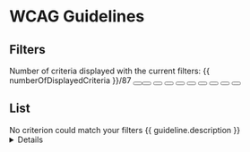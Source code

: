 # WCAG Guidelines

<script setup>
  import Details from '../components/details.vue';
  import { Container, Title, Tag, Text, Button, Label, Link, Icon, Feedback, Code } from '@owlabio/minuit';
  import { guidelines } from '../guidelines';
  import { computed, ref } from 'vue';

  const tagColors = {
    A: 'emerald',
    AA: 'teal',
    AAA: 'cyan',
    easy: 'lime',
    normal: 'amber',
    hard: 'red',
    design: 'fuchsia',
    content: 'violet',
    code: 'blue',
  }

  const filter = ref({
    levels: [],
    difficulties: [],
    teams: [],
  });

  const currentHighlight = computed(() => {
    const hash = window.location.hash;
    return hash ? hash.split('#')[1] : null;
  });
  
  const filteredGuidelines = computed(() => {
    return guidelines.map(principle => ({
      ...principle,
      children: principle.children.map(guideline => ({
        ...guideline,
        children: guideline.children.filter(criterion => {
          const hasLevel = !filter.value.levels.length || filter.value.levels.includes(criterion.level);
          const hasDifficulty = !filter.value.difficulties.length || filter.value.difficulties.includes(criterion.difficulty);
          const hasTeam = !filter.value.teams.length || filter.value.teams.some(team => criterion.teams.includes(team));
          return hasLevel && hasDifficulty && hasTeam;
        }),
      })).filter(guideline => guideline.children.length > 0),
    })).filter(principle => principle.children.length > 0);
  });

  const numberOfDisplayedCriteria = computed(() => {
    return filteredGuidelines.value.reduce((acc, principle) => {
      return acc + principle.children.reduce((acc, guideline) => {
        return acc + guideline.children.length;
      }, 0);
    }, 0);
  });

  function updateFilter(type, value) {
    if (filter.value[type].includes(value)) {
      filter.value[type] = filter.value[type].filter(item => item !== value);
    } else {
      filter.value[type].push(value);
    }
  }

  function resetFilter() {
    filter.value = {
      levels: [],
      difficulties: [],
      teams: [],
    };
  }
</script>

## Filters

<div class="vp-raw">
  <Container class="filters-header" flow="row-between">
    <Text muted>Number of criteria displayed with the current filters: {{ numberOfDisplayedCriteria }}/87</Text>
    <Button label="Reset" @click="resetFilter" variant="border" :disabled="!filter.levels.length && !filter.difficulties.length && !filter.teams.length" />
  </Container>
  <Container class="filters" flow="row" gap="var(--size-4)">
    <!-- Teams -->
    <Container flow="row" gap="var(--size-3-5)">
      <Title tag="h3" class="filters-label">Teams</Title>
      <Container flow="row" gap="var(--size-2-5)">
        <Button label="design" @click="updateFilter('teams', 'design')" :aria-pressed="filter.teams.includes('design')">
          <Tag class="tag-team" label="design" :color="tagColors['design']" />
        </Button>
        <Button label="content" @click="updateFilter('teams', 'content')" :aria-pressed="filter.teams.includes('content')">
          <Tag class="tag-team" label="content" :color="tagColors['content']" />
        </Button>
        <Button label="code" @click="updateFilter('teams', 'code')" :aria-pressed="filter.teams.includes('code')">
          <Tag class="tag-team" label="code" :color="tagColors['code']" />
        </Button>
      </Container>
    </Container>
    <!-- Difficulty -->
    <Container flow="row" gap="var(--size-3-5)">
      <Title tag="h3" class="filters-label">Difficulty</Title>
      <Container flow="row" gap="var(--size-2-5)">
        <Button label="easy" @click="updateFilter('difficulties', 'easy')" :aria-pressed="filter.difficulties.includes('easy')">
          <Tag class="tag-difficulty" label="easy" :color="tagColors['easy']" />
        </Button>
        <Button label="normal" @click="updateFilter('difficulties', 'normal')" :aria-pressed="filter.difficulties.includes('normal')">
          <Tag class="tag-difficulty" label="normal" :color="tagColors['normal']" />
        </Button>
        <Button label="hard" @click="updateFilter('difficulties', 'hard')" :aria-pressed="filter.difficulties.includes('hard')">
          <Tag class="tag-difficulty" label="hard" :color="tagColors['hard']" />
        </Button>
      </Container>
    </Container>
    <!-- Levels -->
    <Container flow="row" gap="var(--size-3-5)">
      <Title tag="h3" class="filters-label">Level</Title>
      <Container flow="row" gap="var(--size-2-5)">
        <Button label="A" @click="updateFilter('levels', 'A')" :aria-pressed="filter.levels.includes('A')">
          <Tag class="tag-level" label="A" :color="tagColors['A']" />
        </Button>
        <Button label="AA" @click="updateFilter('levels', 'AA')" :aria-pressed="filter.levels.includes('AA')">
          <Tag class="tag-level" label="AA" :color="tagColors['AA']" />
        </Button>
        <Button label="AAA" @click="updateFilter('levels', 'AAA')" :aria-pressed="filter.levels.includes('AAA')">
          <Tag class="tag-level" label="AAA" :color="tagColors['AAA']" />
        </Button>
      </Container>
    </Container>
  </Container>
</div>

## List

<div class="vp-raw">
  <Text v-if="!filteredGuidelines.length" muted>No criterion could match your filters</Text>

  <Container v-else tag="ol">
    <Container tag="li" v-for="principle in filteredGuidelines" :key="principle.label">
      <!-- Principle -->
      <Title tag="h3" :id="principle.label">{{ principle.label }}</Title>
      <Container tag="ol">
        <Container tag="li" v-for="guideline in principle.children" :key="guideline.label">
          <!-- Guideline -->
          <Container flow="grid-center" columns="1fr auto">
            <Title tag="h4" :id="guideline.label">{{ guideline.label }}</Title>
            <Link :label="`Understanding ${guideline.label}`" icon="far circle-info" labelless variant="border" :path="guideline.documentation" target="_blank" />
          </Container>
          <Text class="guideline-description" muted>{{ guideline.description }}</Text>
          <Container tag="ol">
            <Container tag="li" v-for="criterion in guideline.children" :key="criterion.label">
              <!-- Criterion -->
              <Details side="end">
                <template #summary>
                  <Container class="criterion-summary" flow="grid-center" columns="1fr auto auto auto" gap="var(--size-2-5)">
                    <Title tag="h5" :id="criterion.label.split(' - ')?.[0]" :class="{'-highlight': criterion.label.split(' - ')?.[0] === currentHighlight}">{{ criterion.label }}</Title>
                    <Container flow="row" gap="var(--size-2-5)">
                      <Tag v-for="team in criterion.teams" class="tag-team" :label="team" :color="tagColors[team]" />
                    </Container>
                    <Tag class="tag-difficulty" :label="criterion.difficulty" :color="tagColors[criterion.difficulty]" />
                    <Tag class="tag-level" :label="criterion.level" :color="tagColors[criterion.level]" />
                  </Container>
                </template>
                <template #content>
                  <Feedback v-if="criterion.content.warning" type="warning" :message="criterion.content.warning" wide />
                  <!-- Goal -->
                  <Container flow="grid-center" columns="1fr auto">
                    <Text muted>{{ criterion.content.goal }}</Text>
                    <Link :label="`Understanding ${criterion.label}`" icon="far circle-info" labelless variant="border" :path="criterion.content.documentation" target="_blank" />
                  </Container>
                  <!-- Description -->
                  <Container class="criterion-section" flow="row" gap="var(--size-2-5)">
                    <Icon icon="book" />
                    <Title tag="h6">Description</Title>
                  </Container>
                  <Text v-if="criterion.content.description">{{ criterion.content.description }}</Text>
                  <Container tag="ul" v-if="criterion.content.descriptionList.length" class="criterion-list" gap="var(--size-2-5)">
                    <Container tag="li" v-for="(item, index) in criterion.content.descriptionList" :key="index" flow="grid" columns="auto 1fr" gap="var(--size-2-5)">
                      <Icon icon="arrow-right" />
                      <Text v-html="item" />
                    </Container>
                  </Container>
                  <!-- Examples -->
                  <Container v-if="criterion.content.examples.length" class="criterion-section" flow="row" gap="var(--size-2-5)">
                    <Icon icon="eyes" />
                    <Title tag="h6">Examples</Title>
                  </Container>
                  <Container tag="ul" v-if="criterion.content.examples.length" class="criterion-list" gap="var(--size-2-5)">
                    <Container tag="li" v-for="(item, index) in criterion.content.examples" :key="index" flow="grid" columns="auto 1fr" gap="var(--size-2-5)">
                      <Icon icon="arrow-right" />
                      <Text v-html="item" />
                    </Container>
                  </Container>
                  <!-- How to implement -->
                  <Container v-if="criterion.content.methods.length" class="criterion-section" flow="row" gap="var(--size-2-5)">
                    <Icon icon="wand-magic-sparkles" />
                    <Title tag="h6">How to implement</Title>
                  </Container>
                  <Container tag="ul" v-if="criterion.content.methods.length" class="criterion-list" gap="var(--size-2-5)">
                    <Container tag="li" v-for="(item, index) in criterion.content.methods" :key="index" flow="grid" columns="auto 1fr" gap="var(--size-2-5)">
                      <Icon icon="arrow-right" />
                      <Text v-html="item" />
                    </Container>
                  </Container>
                  <!-- Resources -->
                  <Container v-if="criterion.content.resources.length" class="criterion-section" flow="row" gap="var(--size-2-5)">
                    <Icon icon="glasses" />
                    <Title tag="h6">Resources</Title>
                  </Container>
                  <Container tag="ul" v-if="criterion.content.resources.length" class="criterion-list" gap="var(--size-2-5)">
                    <Container tag="li" v-for="(item, index) in criterion.content.resources" :key="index" flow="grid" columns="auto 1fr" gap="var(--size-2-5)">
                      <Icon icon="arrow-right" />
                      <Link :label="item.label" :path="item.path" color="neutral" inline target="_blank" />
                    </Container>
                  </Container>
                </template>
              </Details>
            </Container>
          </Container>
        </Container>
      </Container>
    </Container>
  </Container>
</div>
